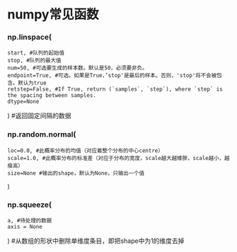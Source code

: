 # numpy常见函数

### np.linspace(
	start, #队列的起始值
	stop, #队列的最大值
	num=50, #可选要生成的样本数。默认是50，必须要非负。
	endpoint=True, #可选。如果是True，’stop'是最后的样本。否则，'stop'将不会被包含。默认为true
	retstep=False, #If True, return (`samples`, `step`), where `step` is the spacing between samples.
	dtype=None
) #返回固定间隔的数据


### np.random.normal(
	loc=0.0, #此概率分布的均值（对应着整个分布的中心centre）
	scale=1.0, #此概率分布的标准差（对应于分布的宽度，scale越大越矮胖，scale越小，越瘦高）
	size=None #输出的shape，默认为None，只输出一个值
)

### np.squeeze(
	a, #待处理的数据
	axis = None
) #从数组的形状中删除单维度条目，即把shape中为1的维度去掉
